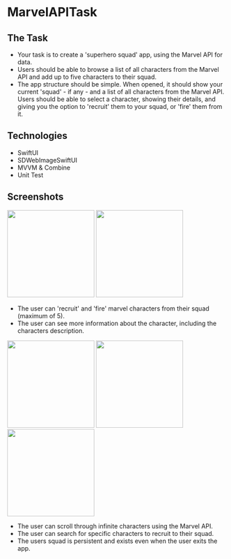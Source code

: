 # MarvelAPITask

## The Task
- Your task is to create a 'superhero squad' app, using the Marvel API for data.
- Users should be able to browse a list of all characters from the Marvel API and add up to five characters to their squad.
- The app structure should be simple. When opened, it should show your current 'squad' - if any - and a list of all characters from the Marvel API. Users should be able to select a character, showing their details, and giving you the option to 'recruit' them to your squad, or 'fire' them from it.

## Technologies
- SwiftUI
- SDWebImageSwiftUI
- MVVM & Combine
- Unit Test

## Screenshots

<img src="https://user-images.githubusercontent.com/91622555/146952544-515b7b21-21a6-4798-b890-d7c79ad649d0.gif" width=200></img>
<img src="https://user-images.githubusercontent.com/91622555/146952559-b9206aa9-f5b3-4685-b91d-060f561fbdfb.gif" width=200></img>
- The user can 'recruit' and 'fire' marvel characters from their squad (maximum of 5).
- The user can see more information about the character, including the characters description.

<img src="https://user-images.githubusercontent.com/91622555/146952262-935ccec5-41cd-46b5-9140-5b2a97744102.gif" width=200></img>
<img src="https://user-images.githubusercontent.com/91622555/146952301-22ddcc72-daaa-4771-bf6f-ebae2c50fa32.gif" width=200></img>
<img src="https://user-images.githubusercontent.com/91622555/146952297-a53492c7-0b29-4c43-b26c-d88c5bd4e2c6.gif" width=200></img>
- The user can scroll through infinite characters using the Marvel API.
- The user can search for specific characters to recruit to their squad.
- The users squad is persistent and exists even when the user exits the app.

